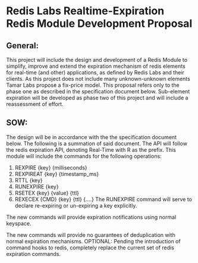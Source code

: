 # Redis Labs Realtime-Expiration Redis Module Development Proposal
## General:
This project will include the design and development of a Redis Module to simplify, improve and extend the expiration mechanism of redis elements for real-time (and other) applications, as defined by Redis Labs and their clients.
As this project does not include many unknown-unknown elements Tamar Labs propose a fix-price model.
	This proposal refers only to the phase one as described in the specification document below. Sub-element expiration will be developed as phase two of this project and will include a reassessment of effort.   
## SOW:
The design will be in accordance with the the specification document below. The following is a summation of said document.
The API will follow the redis expiration API, denoting Real-Time with R as the prefix.
This module will include the commands for the following operations:
1. REXPIRE {key} {milliseconds}
2. REXPIREAT {key} {timestamp_ms}
3. RTTL {key}
4. RUNEXPIRE {key}
5. RSETEX {key} {value} {ttl}
6. REXECEX {CMD} {key} {ttl} {....}
The RUNEXPIRE command will serve to declare re-expiring or un-expiring a key explicitly.

The new commands will provide expiration notifications using normal keyspace.

The new commands will provide no guarantees of deduplication with normal expiration mechanisms.
OPTIONAL: Pending the introduction of command hooks to redis, completely replace the current set of redis expiration commands.
